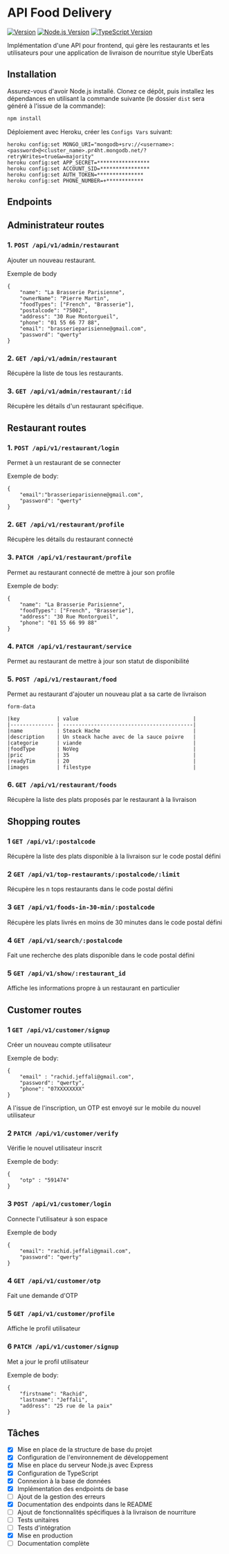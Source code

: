 # API Food Delivery

[![Version](https://img.shields.io/badge/version-v1.0.0-blue.svg)](https://github.com/votre_utilisateur/votre_projet/releases/tag/v1.0.0)
[![Node.js Version](https://img.shields.io/badge/node.js-%3E%3D%2021.2.0-brightgreen.svg)](https://nodejs.org/)
[![TypeScript Version](https://img.shields.io/badge/typescript-%5E5.3.2-blue.svg)](https://www.typescriptlang.org/)

Implémentation d'une API pour frontend, qui gère les restaurants et les utilisateurs pour une application de livraison de nourritue style UberEats

## Installation

Assurez-vous d'avoir Node.js installé. Clonez ce dépôt, puis installez les dépendances en utilisant la commande suivante (le dossier `dist` sera généré à l'issue de la commande):

```bash
npm install
```

Déploiement avec Heroku, créer les `Configs Vars` suivant:
```
heroku config:set MONGO_URI="mongodb+srv://<username>:<password>@<cluster_name>.pr4ht.mongodb.net/?retryWrites=true&w=majority"
heroku config:set APP_SECRET=*****************
heroku config:set ACCOUNT_SID=****************
heroku config:set AUTH_TOKEN=***************
heroku config:set PHONE_NUMBER=+************
```

## Endpoints

## Administrateur routes
### 1. `POST /api/v1/admin/restaurant`
Ajouter un nouveau restaurant.

Exemple de body
```
{
    "name": "La Brasserie Parisienne",
    "ownerName": "Pierre Martin",
    "foodTypes": ["French", "Brasserie"],
    "postalcode": "75002",
    "address": "30 Rue Montorgueil",
    "phone": "01 55 66 77 88",
    "email": "brasserieparisienne@gmail.com",
    "password": "qwerty"
}
```

### 2. `GET /api/v1/admin/restaurant`
Récupère la liste de tous les restaurants.

### 3. `GET /api/v1/admin/restaurant/:id`
Récupère les détails d'un restaurant spécifique.

## Restaurant routes
### 1. `POST /api/v1/restaurant/login`
Permet à un restaurant de se connecter

Exemple de body:
```
{
    "email":"brasserieparisienne@gmail.com",
    "password": "qwerty"
}
```

### 2. `GET /api/v1/restaurant/profile`
Récupère les détails du restaurant connecté

### 3. `PATCH /api/v1/restaurant/profile`
Permet au restaurant connecté de mettre à jour son profile

Exemple de body:
```
{
    "name": "La Brasserie Parisienne",
    "foodTypes": ["French", "Brasserie"],
    "address": "30 Rue Montorgueil",
    "phone": "01 55 66 99 88"
}
```

### 4. `PATCH /api/v1/restaurant/service`
Permet au restaurant de mettre à jour son statut de disponibilité

### 5. `POST /api/v1/restaurant/food`
Permet au restaurant d'ajouter un nouveau plat a sa carte de livraison
```
form-data

|key            | value                                     |
|-------------- | ------------------------------------------|
|name           | Steack Hache                              |
|description    | Un steack hache avec de la sauce poivre   |
|categorie      | viande                                    |
|foodType       | NoVeg                                     |
|pric           | 35                                        |
|readyTim       | 20                                        |
|images         | filestype                                 |

```

### 6. `GET /api/v1/restaurant/foods`
Récupère la liste des plats proposés par le restaurant à la livraison

## Shopping routes
### 1 `GET /api/v1/:postalcode`
Récupère la liste des plats disponible à la livraison sur le code postal défini

### 2 `GET /api/v1/top-restaurants/:postalcode/:limit`
Récupère les n tops restaurants dans le code postal défini

### 3 `GET /api/v1/foods-in-30-min/:postalcode`
Récupère les plats livrés en moins de 30 minutes dans le code postal défini

### 4 `GET /api/v1/search/:postalcode`
Fait une recherche des plats disponible dans le code postal défini

### 5 `GET /api/v1/show/:restaurant_id`
Affiche les informations propre à un restaurant en particulier

## Customer routes
### 1 `GET /api/v1/customer/signup`
Créer un nouveau compte utilisateur

Exemple de body:
```
{
    "email" : "rachid.jeffali@gmail.com",
    "password": "qwerty",
    "phone": "07XXXXXXXX"
}
```
A l'issue de l'inscription, un OTP est envoyé sur le mobile du nouvel utilisateur

### 2 `PATCH /api/v1/customer/verify`
Vérifie le nouvel utilisateur inscrit

Exemple de body:
```
{
    "otp" : "591474"
}
```

### 3 `POST /api/v1/customer/login`
Connecte l'utilisateur à son espace

Exemple de body
```
{
    "email": "rachid.jeffali@gmail.com",
    "password": "qwerty"
}
```

### 4 `GET /api/v1/customer/otp`
Fait une demande d'OTP

### 5 `GET /api/v1/customer/profile`
Affiche le profil utilisateur

### 6 `PATCH /api/v1/customer/signup`
Met a jour le profil utilisateur

Exemple de body:
```
{
    "firstname": "Rachid",
    "lastname": "Jeffali",
    "address": "25 rue de la paix"
}
```


## Tâches

* [X] Mise en place de la structure de base du projet
* [X] Configuration de l'environnement de développement
* [X] Mise en place du serveur Node.js avec Express
* [X] Configuration de TypeScript
* [X] Connexion à la base de données
* [X] Implémentation des endpoints de base
* [ ] Ajout de la gestion des erreurs
* [X] Documentation des endpoints dans le README
* [ ] Ajout de fonctionnalités spécifiques à la livraison de nourriture
* [ ] Tests unitaires
* [ ] Tests d'intégration
* [X] Mise en production
* [ ] Documentation complète